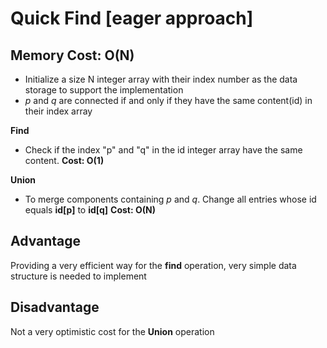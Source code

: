 # Quick Find [eager approach]

## Memory Cost: O(N)


* Initialize a size N integer array with their index number as the data storage to support the implementation
* *p* and *q* are connected if and only if they have the same content(id) in their index array

**Find** 
* Check if the index "p" and "q" in the id integer array have the same content. 
**Cost: O(1)**

**Union** 
* To merge components containing *p* and *q*. Change all entries whose id equals **id[p]** to **id[q]**
**Cost: O(N)**

## Advantage
Providing a very efficient way for the **find** operation, very simple data structure is needed to implement 

## Disadvantage
Not a very optimistic cost for the **Union** operation
